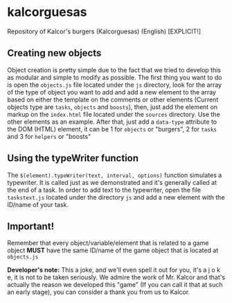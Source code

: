 # kalcorguesas
Repository of Kalcor's burgers (Kalcorguesas) (English) [EXPLICIT!]

## Creating new objects

Object creation is pretty simple due to the fact that we tried to develop this as modular and simple to modify as possible. The first thing you want to do is open the `objects.js` file located under the `js` directory, look for the array of the type of object you want to add and add a new element to the array based on either the template on the comments or other elements (Current objects type are `tasks`, `objects` and `boosts`), then, just add the element on markup on the `index.html` file located under the `sources` directory. Use the other elements as an example. After that, just add a `data-type` attribute to the DOM (HTML) element, it can be 1 for `objects` or "burgers", 2 for `tasks` and 3 for `helpers` or "boosts"

## Using the typeWriter function

The `$(element).typeWriter(text, interval, options)` function simulates a typewriter. It is called just as we demonstrated and it's generally called at the end of a task. In order to add text to the typewriter, open the file `taskstext.js` located under the directory `js` and add a new element with the ID/name of your task.

## Important!

Remember that every object/variable/element that is related to a game object **MUST** have the same ID/name of the game object that is located at `objects.js`

**Developer's note:** This a joke, and we'll even spell it out for you, it's a j o k e, it is not to be taken seriously. We admire the work of Mr. Kalcor and that's actually the reason we developed this "game" (If you can call it that at such an early stage), you can consider a thank you from us to Kalcor.
